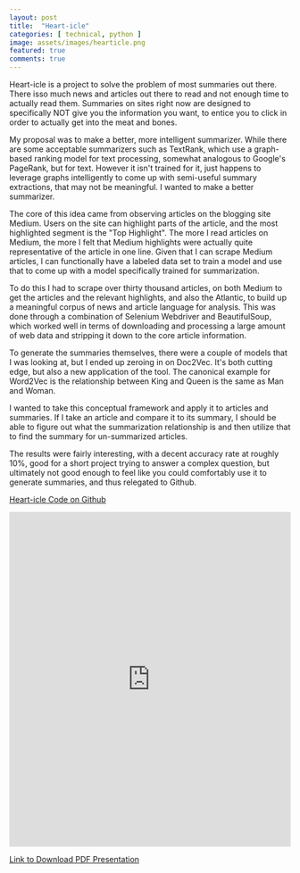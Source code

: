 ```yaml
---
layout: post
title:  "Heart-icle"
categories: [ technical, python ]
image: assets/images/hearticle.png
featured: true
comments: true
---
```


Heart-icle is a project to solve the problem of most summaries out there. There isso much news and articles out there to read and not enough time to actually read them. Summaries on sites right now are designed to specifically NOT give you the information you want, to entice you to click in order to actually get into the meat and bones.

My proposal was to make a better, more intelligent summarizer. While there are some acceptable summarizers such as TextRank, which use a graph-based ranking model for text processing, somewhat analogous to Google's PageRank, but for text. However it isn't trained for it, just happens to leverage graphs intelligently to come up with semi-useful summary extractions, that may not be meaningful. I wanted to make a better summarizer.

The core of this idea came from observing articles on the blogging site Medium. Users on the site can highlight parts of the article, and the most highlighted segment is the "Top Highlight". The more I read articles on Medium, the more I felt that Medium highlights were actually quite representative of the article in one line. Given that I can scrape Medium articles, I can functionally have a labeled data set to train a model and use that to come up with a model specifically trained for summarization.

To do this I had to scrape over thirty thousand articles, on both Medium to get the articles and the relevant highlights, and also the Atlantic, to build up a meaningful corpus of news and article language for analysis. This was done through a combination of Selenium Webdriver and BeautifulSoup, which worked well in terms of downloading and processing a large amount of web data and stripping it down to the core article information.

To generate the summaries themselves, there were a couple of models that I was looking at, but I ended up zeroing in on Doc2Vec. It's both cutting edge, but also a new application of the tool. The canonical example for Word2Vec is the relationship between King and Queen is the same as Man and Woman.

I wanted to take this conceptual framework and apply it to articles and summaries. If I take an article and compare it to its summary, I should be able to figure out what the summarization relationship is and then utilize that to find the summary for un-summarized articles.

The results were fairly interesting, with a decent accuracy rate at roughly 10%, good for a short project trying to answer a complex question, but ultimately not good enough to feel like you could comfortably use it to generate summaries, and thus relegated to Github.

[Heart-icle Code on Github](https://github.com/LJamesHu/Heart-icle)

<embed src="https://drive.google.com/viewerng/
viewer?embedded=true&url={{site.url}}{{site.baseurl}}/assets/files/Heart-icle.pdf" style="height:600px;width:100%;">

[Link to Download PDF Presentation]({{site.baseurl}}/assets/files/Heart-icle.pdf)